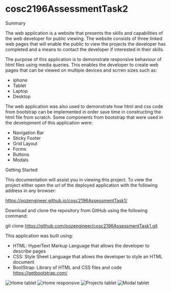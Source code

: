 # cosc2196AssessmentTask2

Summary

The web application is a website that presents the skills and capabilities of the web
developer for public viewing. The website consists of three linked web pages that will
enable the public to view the projects the developer has completed and a means to contact
the developer if interested in their skills.

The purpose of this application is to demonstrate responsive behaviour of html files
using media queries. This enables the developer to create web pages that can be viewed on
multiple devices and scrren sizes such as:
- iphone
- Tablet
- Laptop
- Desktop

The web application was also used to demonstrate how html and css code from bootstrap can
be implemented in order save time in constructing the html file from scratch. Some components
from bootstrap that were used in the development of this application were:
- Navigation Bar
- Sticky Footer
- Grid Layout
- Forms
- Buttons
- Modals

Getting Started

This documentation will assist you in viewing this project. To view the project either open
the url of the deployed application with the following address in any browser:

https://pozengineer.github.io/cosc2196AssessmentTask1/

Download and clone the repository from GitHub using the following command:

git clone https://github.com/pozengineer/cosc2196AssessmentTask1.git

This application was built using:
- HTML: HyperText Markup Language that allows the developer to describe pages
- CSS: Style Sheet Language that allows the developer to style an HTML document
- BootStrap: Library of HTML and CSS files and code https://getbootstrap.com/

![Home tablet](assets/images/updatedPortfolio01.jpg)
![Home responsive](assets/images/portfolioMkIII02.jpg)
![Projects tablet](assets/images/portfolioMkIII03.jpg)
![Modal tablet](assets/images/portfolioMkIII04.jpg)